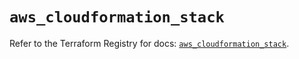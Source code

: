 # `aws_cloudformation_stack`

Refer to the Terraform Registry for docs: [`aws_cloudformation_stack`](https://registry.terraform.io/providers/hashicorp/aws/5.99.0/docs/resources/cloudformation_stack).
